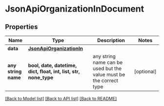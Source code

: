 # JsonApiOrganizationInDocument


## Properties
Name | Type | Description | Notes
------------ | ------------- | ------------- | -------------
**data** | [**JsonApiOrganizationIn**](JsonApiOrganizationIn.md) |  | 
**any string name** | **bool, date, datetime, dict, float, int, list, str, none_type** | any string name can be used but the value must be the correct type | [optional]

[[Back to Model list]](../README.md#documentation-for-models) [[Back to API list]](../README.md#documentation-for-api-endpoints) [[Back to README]](../README.md)


